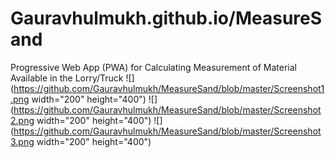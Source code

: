 # Gauravhulmukh.github.io/MeasureSand
Progressive Web App (PWA) for Calculating Measurement of Material Available in the Lorry/Truck 
![](https://github.com/Gauravhulmukh/MeasureSand/blob/master/Screenshot1.png width="200" height="400")
![](https://github.com/Gauravhulmukh/MeasureSand/blob/master/Screenshot2.png width="200" height="400")
![](https://github.com/Gauravhulmukh/MeasureSand/blob/master/Screenshot3.png width="200" height="400")
